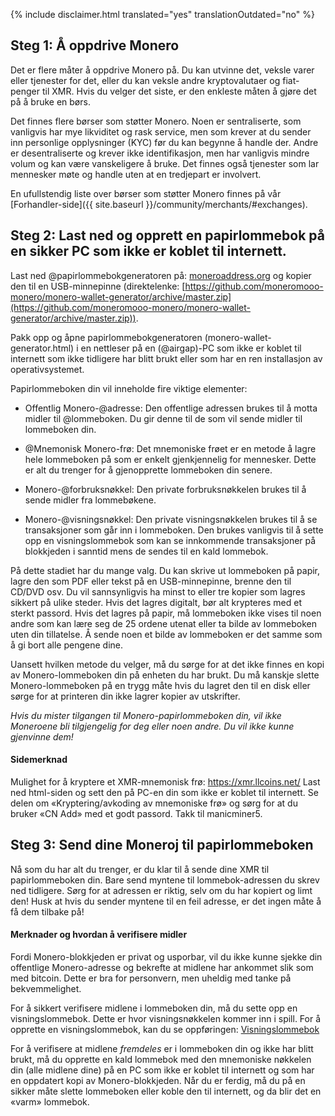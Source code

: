 {% include disclaimer.html translated="yes" translationOutdated="no" %}

## Steg 1: Å oppdrive Monero
Det er flere måter å oppdrive Monero på. Du kan utvinne det, veksle varer eller tjenester for det, eller du kan veksle andre kryptovalutaer og fiat-penger til XMR. Hvis du velger det siste, er den enkleste måten å gjøre det på å bruke en børs.

Det finnes flere børser som støtter Monero. Noen er sentraliserte, som vanligvis har mye likviditet og rask service, men som krever at du sender inn personlige opplysninger (KYC) før du kan begynne å handle der. Andre er desentraliserte og krever ikke identifikasjon, men har vanligvis mindre volum og kan være vanskeligere å bruke. Det finnes også tjenester som lar mennesker møte og handle uten at en tredjepart er involvert.

En ufullstendig liste over børser som støtter Monero finnes på vår [Forhandler-side]({{ site.baseurl }}/community/merchants/#exchanges).

## Steg 2: Last ned og opprett en papirlommebok på en sikker PC som ikke er koblet til internett.
Last ned @papirlommebokgeneratoren på: [moneroaddress.org](https://moneroaddress.org) og kopier den til en USB-minnepinne (direktelenke: [https://github.com/moneromooo-monero/monero-wallet-generator/archive/master.zip](https://github.com/moneromooo-monero/monero-wallet-generator/archive/master.zip)).

Pakk opp og åpne papirlommebokgeneratoren (monero-wallet-generator.html) i en nettleser på en (@airgap)-PC som ikke er koblet til internett som ikke tidligere har blitt brukt eller som har en ren installasjon av operativsystemet.

Papirlommeboken din vil inneholde fire viktige elementer:

- Offentlig Monero-@adresse: Den offentlige adressen brukes til å motta midler til @lommeboken. Du gir denne til de som vil sende midler til lommeboken din.

- @Mnemonisk Monero-frø: Det mnemoniske frøet er en metode å lagre hele lommeboken på som er enkelt gjenkjennelig for mennesker. Dette er alt du trenger for å gjenopprette lommeboken din senere.

- Monero-@forbruksnøkkel: Den private forbruksnøkkelen brukes til å sende midler fra lommebøkene.

- Monero-@visningsnøkkel: Den private visningsnøkkelen brukes til å se transaksjoner som går inn i lommeboken. Den brukes vanligvis til å sette opp en visningslommebok som kan se innkommende transaksjoner på blokkjeden i sanntid mens de sendes til en kald lommebok.

På dette stadiet har du mange valg. Du kan skrive ut lommeboken på papir, lagre den som PDF eller tekst på en USB-minnepinne, brenne den til CD/DVD osv. Du vil sannsynligvis ha minst to eller tre kopier som lagres sikkert på ulike steder. Hvis det lagres digitalt, bør alt krypteres med et sterkt passord. Hvis det lagres på papir, må lommeboken ikke vises til noen andre som kan lære seg de 25 ordene utenat eller ta bilde av lommeboken uten din tillatelse. Å sende noen et bilde av lommeboken er det samme som å gi bort alle pengene dine.

Uansett hvilken metode du velger, må du sørge for at det ikke finnes en kopi av Monero-lommeboken din på enheten du har brukt. Du må kanskje slette Monero-lommeboken på en trygg måte hvis du lagret den til en disk eller sørge for at printeren din ikke lagrer kopier av utskrifter.

*Hvis du mister tilgangen til Monero-papirlommeboken din, vil ikke Moneroene bli tilgjengelig for deg eller noen andre. Du vil ikke kunne gjenvinne dem!*

#### Sidemerknad
Mulighet for å kryptere et XMR-mnemonisk frø: https://xmr.llcoins.net/
Last ned html-siden og sett den på PC-en din som ikke er koblet til internett. Se delen om «Kryptering/avkoding av mnemoniske frø» og sørg for at du bruker «CN Add» med et godt passord. Takk til manicminer5.

## Steg 3: Send dine Moneroj til papirlommeboken
Nå som du har alt du trenger, er du klar til å sende dine XMR til papirlommeboken din. Bare send myntene til lommebok-adressen du skrev ned tidligere. Sørg for at adressen er riktig, selv om du har kopiert og limt den! Husk at hvis du sender myntene til en feil adresse, er det ingen måte å få dem tilbake på!

#### Merknader og hvordan å verifisere midler
Fordi Monero-blokkjeden er privat og usporbar, vil du ikke kunne sjekke din offentlige Monero-adresse og bekrefte at midlene har ankommet slik som med bitcoin. Dette er bra for personvern, men uheldig med tanke på bekvemmelighet.

For å sikkert verifisere midlene i lommeboken din, må du sette opp en visningslommebok. Dette er hvor visningsnøkkelen kommer inn i spill. For å opprette en visningslommebok, kan du se oppføringen: [Visningslommebok]({{site.baseurl}}/resources/user-guides/view_only.html)

For å verifisere at midlene *fremdeles* er i lommeboken din og ikke har blitt brukt, må du opprette en kald lommebok med den mnemoniske nøkkelen din (alle midlene dine) på en PC som ikke er koblet til internett og som har en oppdatert kopi av Monero-blokkjeden. Når du er ferdig, må du på en sikker måte slette lommeboken eller koble den til internett, og da blir det en «varm» lommebok.

